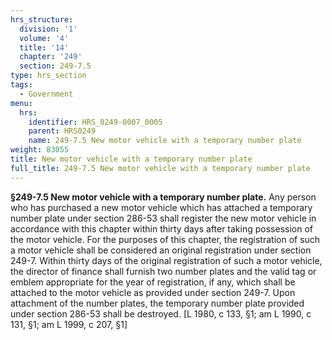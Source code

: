 ```yaml
---
hrs_structure:
  division: '1'
  volume: '4'
  title: '14'
  chapter: '249'
  section: 249-7.5
type: hrs_section
tags:
  - Government
menu:
  hrs:
    identifier: HRS_0249-0007_0005
    parent: HRS0249
    name: 249-7.5 New motor vehicle with a temporary number plate
weight: 83055
title: New motor vehicle with a temporary number plate
full_title: 249-7.5 New motor vehicle with a temporary number plate
---
```

**§249-7.5 New motor vehicle with a temporary number plate.** Any person who has purchased a new motor vehicle which has attached a temporary number plate under section 286-53 shall register the new motor vehicle in accordance with this chapter within thirty days after taking possession of the motor vehicle. For the purposes of this chapter, the registration of such a motor vehicle shall be considered an original registration under section 249-7\. Within thirty days of the original registration of such a motor vehicle, the director of finance shall furnish two number plates and the valid tag or emblem appropriate for the year of registration, if any, which shall be attached to the motor vehicle as provided under section 249-7\. Upon attachment of the number plates, the temporary number plate provided under section 286-53 shall be destroyed. [L 1980, c 133, §1; am L 1990, c 131, §1; am L 1999, c 207, §1]